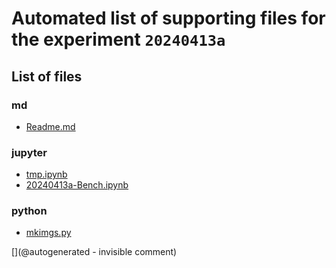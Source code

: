 # Automated list of supporting files for the __experiment `20240413a`__

## List of files

### md

* [Readme.md](/pic0/data/20240413a/Readme.md)


### jupyter

* [tmp.ipynb](/tmp.ipynb)
* [20240413a-Bench.ipynb](/pic0/data/20240413a/20240413a-Bench.ipynb)


### python

* [mkimgs.py](/pic0/data/20240413a/mkimgs.py)


[](@autogenerated - invisible comment)